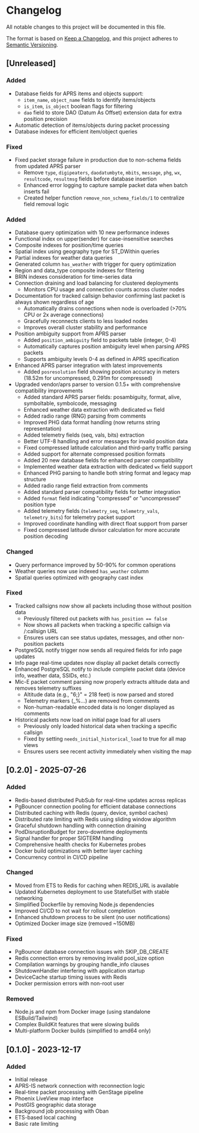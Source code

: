 # Changelog

All notable changes to this project will be documented in this file.

The format is based on [Keep a Changelog](https://keepachangelog.com/en/1.0.0/),
and this project adheres to [Semantic Versioning](https://semver.org/spec/v2.0.0.html).

## [Unreleased]

### Added
- Database fields for APRS items and objects support:
  - `item_name`, `object_name` fields to identify items/objects
  - `is_item`, `is_object` boolean flags for filtering
  - `dao` field to store DAO (Datum As Offset) extension data for extra position precision
- Automatic detection of items/objects during packet processing
- Database indexes for efficient item/object queries

### Fixed
- Fixed packet storage failure in production due to non-schema fields from updated APRS parser
  - Remove `type`, `digipeaters`, `daodatumbyte`, `mbits`, `message`, `phg`, `wx`, `resultcode`, `resultmsg` fields before database insertion
  - Enhanced error logging to capture sample packet data when batch inserts fail
  - Created helper function `remove_non_schema_fields/1` to centralize field removal logic

### Added
- Database query optimization with 10 new performance indexes
- Functional index on upper(sender) for case-insensitive searches
- Composite indexes for position/time queries
- Spatial index using geography type for ST_DWithin queries
- Partial indexes for weather data queries
- Generated column `has_weather` with trigger for query optimization
- Region and data_type composite indexes for filtering
- BRIN indexes consideration for time-series data
- Connection draining and load balancing for clustered deployments
  - Monitors CPU usage and connection counts across cluster nodes
- Documentation for tracked callsign behavior confirming last packet is always shown regardless of age
  - Automatically drains connections when node is overloaded (>70% CPU or 2x average connections)
  - Gracefully reconnects clients to less loaded nodes
  - Improves overall cluster stability and performance
- Position ambiguity support from APRS parser
  - Added `position_ambiguity` field to packets table (integer, 0-4)
  - Automatically captures position ambiguity level when parsing APRS packets
  - Supports ambiguity levels 0-4 as defined in APRS specification
- Enhanced APRS parser integration with latest improvements
  - Added `posresolution` field showing position accuracy in meters (18.52m for uncompressed, 0.291m for compressed)
- Upgraded vendor/aprs parser to version 0.1.5+ with comprehensive compatibility improvements
  - Added standard APRS parser fields: posambiguity, format, alive, symboltable, symbolcode, messaging
  - Enhanced weather data extraction with dedicated `wx` field
  - Added radio range (RNG) parsing from comments
  - Improved PHG data format handling (now returns string representation)
  - Added telemetry fields (seq, vals, bits) extraction
  - Better UTF-8 handling and error messages for invalid position data
  - Fixed compressed latitude calculation and third-party traffic parsing
  - Added support for alternate compressed position formats
  - Added 20 new database fields for enhanced parser compatibility
  - Implemented weather data extraction with dedicated `wx` field support
  - Enhanced PHG parsing to handle both string format and legacy map structure
  - Added radio range field extraction from comments
  - Added standard parser compatibility fields for better integration
  - Added `format` field indicating "compressed" or "uncompressed" position type
  - Added telemetry fields (`telemetry_seq`, `telemetry_vals`, `telemetry_bits`) for telemetry packet support
  - Improved coordinate handling with direct float support from parser
  - Fixed compressed latitude divisor calculation for more accurate position decoding

### Changed
- Query performance improved by 50-90% for common operations
- Weather queries now use indexed `has_weather` column
- Spatial queries optimized with geography cast index

### Fixed
- Tracked callsigns now show all packets including those without position data
  - Previously filtered out packets with `has_position == false` 
  - Now shows all packets when tracking a specific callsign via /:callsign URL
  - Ensures users can see status updates, messages, and other non-position packets
- PostgreSQL notify trigger now sends all required fields for info page updates
- Info page real-time updates now display all packet details correctly
- Enhanced PostgreSQL notify to include complete packet data (device info, weather data, SSIDs, etc.)
- Mic-E packet comment parsing now properly extracts altitude data and removes telemetry suffixes
  - Altitude data (e.g., "6;}" = 218 feet) is now parsed and stored
  - Telemetry markers (_%...) are removed from comments
  - Non-human-readable encoded data is no longer displayed as comments
- Historical packets now load on initial page load for all users
  - Previously only loaded historical data when tracking a specific callsign
  - Fixed by setting `needs_initial_historical_load` to true for all map views
  - Ensures users see recent activity immediately when visiting the map

## [0.2.0] - 2025-07-26

### Added
- Redis-based distributed PubSub for real-time updates across replicas
- PgBouncer connection pooling for efficient database connections
- Distributed caching with Redis (query, device, symbol caches)
- Distributed rate limiting with Redis using sliding window algorithm
- Graceful shutdown handling with connection draining
- PodDisruptionBudget for zero-downtime deployments
- Signal handler for proper SIGTERM handling
- Comprehensive health checks for Kubernetes probes
- Docker build optimizations with better layer caching
- Concurrency control in CI/CD pipeline

### Changed
- Moved from ETS to Redis for caching when REDIS_URL is available
- Updated Kubernetes deployment to use StatefulSet with stable networking
- Simplified Dockerfile by removing Node.js dependencies
- Improved CI/CD to not wait for rollout completion
- Enhanced shutdown process to be silent (no user notifications)
- Optimized Docker image size (removed ~150MB)

### Fixed
- PgBouncer database connection issues with SKIP_DB_CREATE
- Redis connection errors by removing invalid pool_size option
- Compilation warnings by grouping handle_info clauses
- ShutdownHandler interfering with application startup
- DeviceCache startup timing issues with Redis
- Docker permission errors with non-root user

### Removed
- Node.js and npm from Docker image (using standalone ESBuild/Tailwind)
- Complex BuildKit features that were slowing builds
- Multi-platform Docker builds (simplified to amd64 only)

## [0.1.0] - 2023-12-17

### Added
- Initial release
- APRS-IS network connection with reconnection logic
- Real-time packet processing with GenStage pipeline
- Phoenix LiveView map interface
- PostGIS geographic data storage
- Background job processing with Oban
- ETS-based local caching
- Basic rate limiting